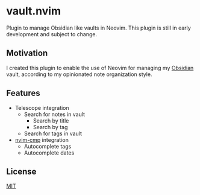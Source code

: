 # vault.nvim

Plugin to manage Obsidian like vaults in Neovim. 
This plugin is still in early development and subject to change.

## Motivation

I created this plugin to enable the use of Neovim for managing my [Obsidian](https://obsidian.md/)
vault, according to my opinionated note organization style.

## Features

- Telescope integration
  - Search for notes in vault
    - Search by title
    - Search by tag
  - Search for tags in vault
- [nvim-cmp](https://github.com/hrsh7th/nvim-cmp) integration
  - Autocomplete tags
  - Autocomplete dates

## License

[MIT](https://choosealicense.com/licenses/mit/)

